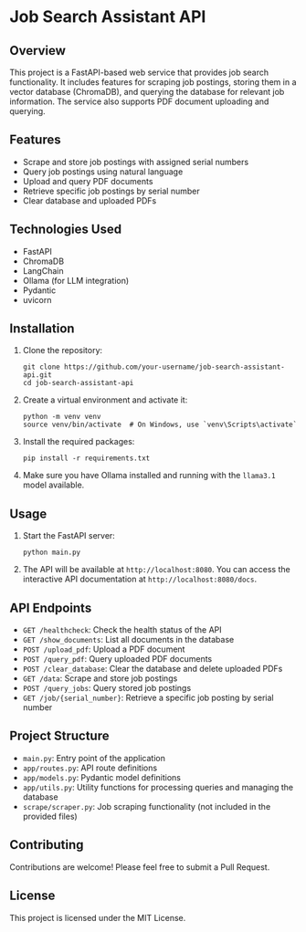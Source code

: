 # Job Search Assistant API

## Overview

This project is a FastAPI-based web service that provides job search functionality. It includes features for scraping job postings, storing them in a vector database (ChromaDB), and querying the database for relevant job information. The service also supports PDF document uploading and querying.

## Features

- Scrape and store job postings with assigned serial numbers
- Query job postings using natural language
- Upload and query PDF documents
- Retrieve specific job postings by serial number
- Clear database and uploaded PDFs

## Technologies Used

- FastAPI
- ChromaDB
- LangChain
- Ollama (for LLM integration)
- Pydantic
- uvicorn

## Installation

1. Clone the repository:
   ```
   git clone https://github.com/your-username/job-search-assistant-api.git
   cd job-search-assistant-api
   ```

2. Create a virtual environment and activate it:
   ```
   python -m venv venv
   source venv/bin/activate  # On Windows, use `venv\Scripts\activate`
   ```

3. Install the required packages:
   ```
   pip install -r requirements.txt
   ```

4. Make sure you have Ollama installed and running with the `llama3.1` model available.

## Usage

1. Start the FastAPI server:
   ```
   python main.py
   ```

2. The API will be available at `http://localhost:8080`. You can access the interactive API documentation at `http://localhost:8080/docs`.

## API Endpoints

- `GET /healthcheck`: Check the health status of the API
- `GET /show_documents`: List all documents in the database
- `POST /upload_pdf`: Upload a PDF document
- `POST /query_pdf`: Query uploaded PDF documents
- `POST /clear_database`: Clear the database and delete uploaded PDFs
- `GET /data`: Scrape and store job postings
- `POST /query_jobs`: Query stored job postings
- `GET /job/{serial_number}`: Retrieve a specific job posting by serial number

## Project Structure

- `main.py`: Entry point of the application
- `app/routes.py`: API route definitions
- `app/models.py`: Pydantic model definitions
- `app/utils.py`: Utility functions for processing queries and managing the database
- `scrape/scraper.py`: Job scraping functionality (not included in the provided files)

## Contributing

Contributions are welcome! Please feel free to submit a Pull Request.

## License

This project is licensed under the MIT License.
